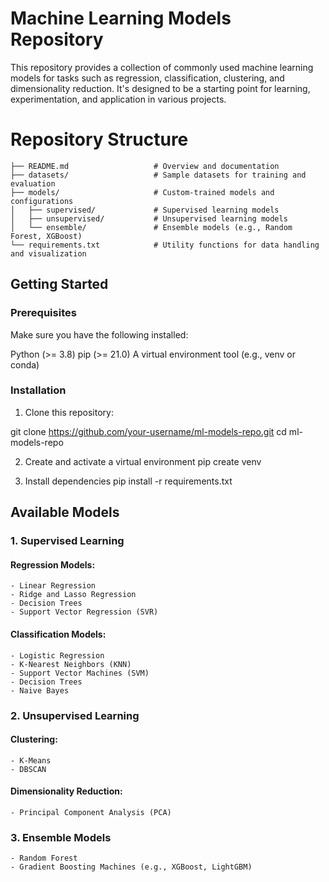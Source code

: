 # Machine Learning Models Repository

This repository provides a collection of commonly used machine learning models for tasks such as regression, classification, clustering, and dimensionality reduction. It's designed to be a starting point for learning, experimentation, and application in various projects.

# Repository Structure
```
├── README.md                   # Overview and documentation
├── datasets/                   # Sample datasets for training and evaluation
├── models/                     # Custom-trained models and configurations
│   ├── supervised/             # Supervised learning models
│   ├── unsupervised/           # Unsupervised learning models
│   └── ensemble/               # Ensemble models (e.g., Random Forest, XGBoost)
└── requirements.txt            # Utility functions for data handling and visualization
```
## Getting Started

### Prerequisites
Make sure you have the following installed:

Python (>= 3.8)
pip (>= 21.0)
A virtual environment tool (e.g., venv or conda)

### Installation
1. Clone this repository:

git clone https://github.com/your-username/ml-models-repo.git
cd ml-models-repo

2. Create and activate a virtual environment
pip create venv

3. Install dependencies
pip install -r requirements.txt

## Available Models

### 1. Supervised Learning
    
#### Regression Models:
    - Linear Regression
    - Ridge and Lasso Regression
    - Decision Trees
    - Support Vector Regression (SVR)

#### Classification Models:
    - Logistic Regression
    - K-Nearest Neighbors (KNN)
    - Support Vector Machines (SVM)
    - Decision Trees
    - Naive Bayes

### 2. Unsupervised Learning

#### Clustering:
    - K-Means
    - DBSCAN
#### Dimensionality Reduction:
    - Principal Component Analysis (PCA)

### 3. Ensemble Models
    - Random Forest
    - Gradient Boosting Machines (e.g., XGBoost, LightGBM)